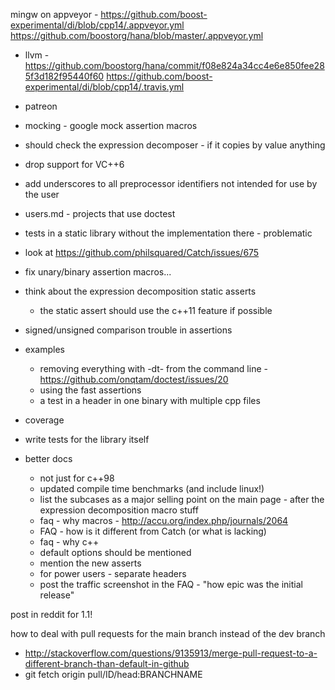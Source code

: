 mingw on appveyor - https://github.com/boost-experimental/di/blob/cpp14/.appveyor.yml
https://github.com/boostorg/hana/blob/master/.appveyor.yml

- llvm - https://github.com/boostorg/hana/commit/f08e824a34cc4e6e850fee285f3d182f95440f60
https://github.com/boost-experimental/di/blob/cpp14/.travis.yml

- patreon

- mocking - google mock assertion macros

- should check the expression decomposer - if it copies by value anything

- drop support for VC++6

- add underscores to all preprocessor identifiers not intended for use by the user

- users.md - projects that use doctest

- tests in a static library without the implementation there - problematic

- look at https://github.com/philsquared/Catch/issues/675

- fix unary/binary assertion macros...

- think about the expression decomposition static asserts
    - the static assert should use the c++11 feature if possible

- signed/unsigned comparison trouble in assertions

- examples
    - removing everything with -dt- from the command line - https://github.com/onqtam/doctest/issues/20
    - using the fast assertions
    - a test in a header in one binary with multiple cpp files

- coverage

- write tests for the library itself

- better docs
    - not just for c++98
    - updated compile time benchmarks (and include linux!)
    - list the subcases as a major selling point on the main page - after the expression decomposition macro stuff
    - faq - why macros - http://accu.org/index.php/journals/2064
    - FAQ - how is it different from Catch (or what is lacking)
    - faq - why c++
    - default options should be mentioned
    - mention the new asserts
    - for power users - separate headers
    - post the traffic screenshot in the FAQ - "how epic was the initial release"

post in reddit for 1.1!











how to deal with pull requests for the main branch instead of the dev branch
- http://stackoverflow.com/questions/9135913/merge-pull-request-to-a-different-branch-than-default-in-github
- git fetch origin pull/ID/head:BRANCHNAME
